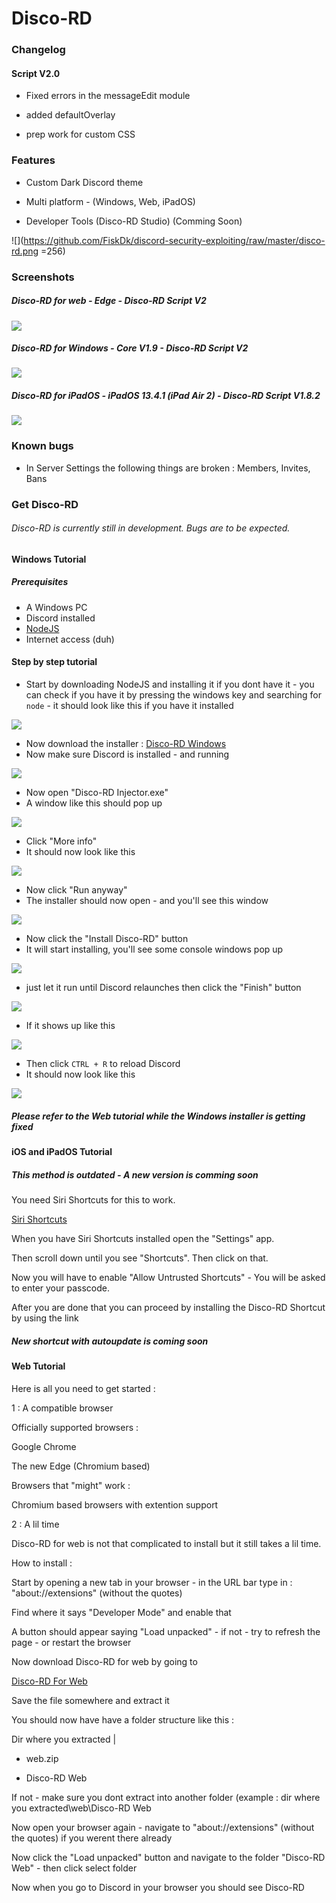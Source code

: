 
# Disco-RD

  

### Changelog

  

#### Script V2.0

- Fixed errors in the messageEdit module

- added defaultOverlay

- prep work for custom CSS

  

### Features

  

- Custom Dark Discord theme

- Multi platform - (Windows, Web, iPadOS)

- Developer Tools (Disco-RD Studio) (Comming Soon)

  
  

![](https://github.com/FiskDk/discord-security-exploiting/raw/master/disco-rd.png =256)

  

### Screenshots

  

##### Disco-RD for web - Edge - Disco-RD Script V2

![](https://github.com/FiskDk/disco-rd/blob/master/img/Web-Edge-Disco-RD-Script-2.png)

  

##### Disco-RD for Windows - Core V1.9 - Disco-RD Script V2

![](https://github.com/FiskDk/disco-rd/blob/master/img/Windows-Core-1-9-Disco-RD-Script-2.png)

  

##### Disco-RD for iPadOS - iPadOS 13.4.1 (iPad Air 2) - Disco-RD Script V1.8.2

![](https://github.com/FiskDk/disco-rd/blob/master/img/iPadOS-13-4-1-Disco-RD-Script-1-8-2.png)

  

### Known bugs

- In Server Settings the following things are broken : Members, Invites, Bans

  

### Get Disco-RD

###### Disco-RD is currently still in development. Bugs are to be expected.

  

#### Windows Tutorial
##### Prerequisites 
  * A Windows PC
  * Discord installed
  * [NodeJS](https://nodejs.org/en/)
  * Internet access (duh)

#### Step by step tutorial
* Start by downloading NodeJS and installing it if you dont have it - you can check if you have it by pressing the windows key and searching for `node` - it should look like this if you have it installed

![](https://raw.githubusercontent.com/FiskDk/disco-rd/master/Assets/win/nodejs_check.png)

* Now download the installer : [Disco-RD Windows](https://raw.githubusercontent.com/FiskDk/Disco-RD-Windows-Installer/blob/master/Disco-RD%20Injector.exe)
* Now make sure Discord is installed - and running

![](https://raw.githubusercontent.com/FiskDk/disco-rd/master/Assets/win/discord_running.png)

* Now open "Disco-RD Injector.exe"
* A window like this should pop up

![](https://raw.githubusercontent.com/FiskDk/disco-rd/master/Assets/win/protect.png)

* Click "More info"
*  It should now look like this

![](https://raw.githubusercontent.com/FiskDk/disco-rd/master/Assets/win/more_info.png)

* Now click "Run anyway"
* The installer should now open - and you'll see this window

![](https://raw.githubusercontent.com/FiskDk/disco-rd/master/Assets/win/rd_gui_first.png)

* Now click the "Install Disco-RD" button
* It will start installing, you'll see some console windows pop up

![](https://raw.githubusercontent.com/FiskDk/disco-rd/master/Assets/win/installing.png)

* just let it run until Discord relaunches then click the "Finish" button

![](https://raw.githubusercontent.com/FiskDk/disco-rd/master/Assets/win/guiDone.png)

* If it shows up like this 

![](https://raw.githubusercontent.com/FiskDk/disco-rd/master/Assets/win/if-only-black.png)

* Then click `CTRL + R` to reload Discord
* It should now look like this

![](https://raw.githubusercontent.com/FiskDk/disco-rd/master/Assets/win/done.png)

##### Please refer to the Web tutorial while the Windows installer is getting fixed

  

#### iOS and iPadOS Tutorial

  

##### This method is outdated - A new version is comming soon

You need Siri Shortcuts for this to work.

  

[Siri Shortcuts](https://apps.apple.com/us/app/shortcuts/id915249334)

  

When you have Siri Shortcuts installed open the "Settings" app.

Then scroll down until you see "Shortcuts". Then click on that.

Now you will have to enable "Allow Untrusted Shortcuts" - You will be asked to enter your passcode.

After you are done that you can proceed by installing the Disco-RD Shortcut by using the link

  

##### New shortcut with autoupdate is coming soon

  

#### Web Tutorial

  

Here is all you need to get started :

  

1 : A compatible browser

  

Officially supported browsers :

Google Chrome

The new Edge (Chromium based)

  

Browsers that "might" work :

Chromium based browsers with extention support

  

2 : A lil time

  

Disco-RD for web is not that complicated to install but it still takes a lil time.

  

How to install :

  

Start by opening a new tab in your browser - in the URL bar type in : "about://extensions" (without the quotes)

  

Find where it says "Developer Mode" and enable that

  

A button should appear saying "Load unpacked" - if not - try to refresh the page - or restart the browser

  

Now download Disco-RD for web by going to

  

[Disco-RD For Web](https://raw.githubusercontent.com/FiskDk/discord-security-exploiting/master/Disco-RD%20For%20Web.zip)

  

Save the file somewhere and extract it

  

You should now have have a folder structure like this :

  

Dir where you extracted |

- web.zip

- Disco-RD Web

  

If not - make sure you dont extract into another folder (example : dir where you extracted\web\Disco-RD Web

  

Now open your browser again - navigate to "about://extensions" (without the quotes) if you werent there already

  

Now click the "Load unpacked" button and navigate to the folder "Disco-RD Web" - then click select folder

  

Now when you go to Discord in your browser you should see Disco-RD